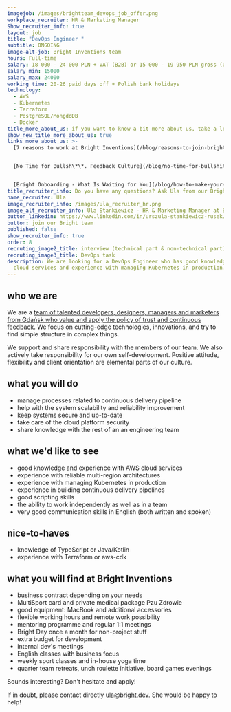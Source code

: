 ```yaml
---
imagejob: /images/brightteam_devops_job_offer.png
workplace_recruiter: HR & Marketing Manager
Show_recruiter_info: true
layout: job
title: "DevOps Engineer "
subtitle: ONGOING
image-alt-job: Bright Inventions team
hours: Full-time
salary: 18 000 - 24 000 PLN + VAT (B2B) or 15 000 - 19 950 PLN gross (UoP)
salary_min: 15000
salary_max: 24000
working time: 20-26 paid days off + Polish bank holidays
technology:
  - AWS
  - Kubernetes
  - Terraform
  - PostgreSQL/MongdoDB
  - Docker
title_more_about_us: if you want to know a bit more about us, take a look below 🙋🏻‍♀️🙋🏻‍♂️
show_new_title_more_about_us: true
links_more_about_us: >-
  [7 reasons to work at Bright Inventions](/blog/reasons-to-join-bright)


  [No Time for Bullsh\*\*. Feedback Culture](/blog/no-time-for-bullshit-feedback-culture/)


  [Bright Onboarding - What Is Waiting for You](/blog/how-to-make-your-onboarding-bright)
title_recruiter_info: Do you have any questions? Ask Ula from our Bright team!
name_recruiter: Ula
image_recruiter_info: /images/ula_recruiter_hr.png
image_alt_recruiter_info: Ula Stankiewicz - HR & Marketing Manager at Bright Inventions
button_linkedin: https://www.linkedin.com/in/urszula-stankiewicz-rusek/
button: join our Bright team
published: false
show_recruiter_info: true
order: 8
recruting_image2_title: interview (technical part & non-technical part)
recruting_image3_title: DevOps task
description: We are looking for a DevOps Engineer who has good knowledge of AWS
  cloud services and experience with managing Kubernetes in production. Apply!
---
```

## who we are

We are a [team of talented developers, designers, managers and marketers from Gdańsk who value and apply the policy of trust and continuous feedback](/about-us/team/). We focus on cutting-edge technologies, innovations, and try to find simple structure in complex things.

We support and share responsibility with the members of our team. We also actively take responsibility for our own self-development. Positive attitude, flexibility and client orientation are elemental parts of our culture. 

## what you will do

* manage processes related to continuous delivery pipeline
* help with the system scalability and reliability improvement
* keep systems secure and up-to-date
* take care of the cloud platform security
* share knowledge with the rest of an an engineering team

## what we'd like to see

* good knowledge and experience with AWS cloud services
* experience with reliable multi-region architectures
* experience with managing Kubernetes in production
* experience in building continuous delivery pipelines
* good scripting skills
* the ability to work independently as well as in a team
* very good communication skills in English (both written and spoken)

## nice-to-haves

* knowledge of TypeScript or Java/Kotlin
* experience with Terraform or aws-cdk

## what you will find at Bright Inventions

* business contract depending on your needs
* MultiSport card and private medical package Pzu Zdrowie
* good equipment: MacBook and additional accessories
* flexible working hours and remote work possibility 
* mentoring programme and regular 1:1 meetings 
* Bright Day once a month for non-project stuff
* extra budget for development 
* internal dev's meetings 
* English classes with business focus 
* weekly sport classes and in-house yoga time 
* quarter team retreats, unch roulette initiative, board games evenings

Sounds interesting? Don't hesitate and apply! 

If in doubt, please contact directly ula@bright.dev. She would be happy to help!
